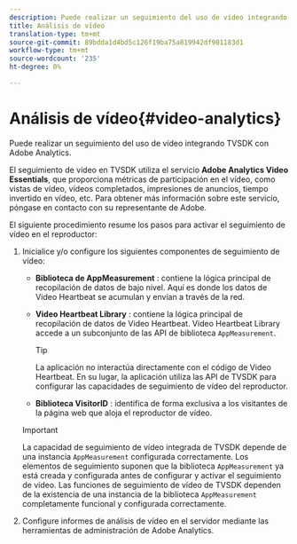 ```yaml
---
description: Puede realizar un seguimiento del uso de vídeo integrando TVSDK con Adobe Analytics.
title: Análisis de vídeo
translation-type: tm+mt
source-git-commit: 89bdda1d4bd5c126f19ba75a819942df901183d1
workflow-type: tm+mt
source-wordcount: '235'
ht-degree: 0%

---
```



# Análisis de vídeo{#video-analytics}

Puede realizar un seguimiento del uso de vídeo integrando TVSDK con Adobe Analytics.

El seguimiento de vídeo en TVSDK utiliza el servicio **Adobe Analytics Video Essentials**, que proporciona métricas de participación en el vídeo, como vistas de vídeo, vídeos completados, impresiones de anuncios, tiempo invertido en vídeo, etc. Para obtener más información sobre este servicio, póngase en contacto con su representante de Adobe.

El siguiente procedimiento resume los pasos para activar el seguimiento de vídeo en el reproductor:

1. Inicialice y/o configure los siguientes componentes de seguimiento de vídeo:

   * **Biblioteca de AppMeasurement** : contiene la lógica principal de recopilación de datos de bajo nivel. Aquí es donde los datos de Video Heartbeat se acumulan y envían a través de la red.
   * **Video Heartbeat Library** : contiene la lógica principal de recopilación de datos de Video Heartbeat. Video Heartbeat Library accede a un subconjunto de las API de biblioteca `AppMeasurement`.

      >[!TIP]
      >
      >La aplicación no interactúa directamente con el código de Video Heartbeat. En su lugar, la aplicación utiliza las API de TVSDK para configurar las capacidades de seguimiento de vídeo del reproductor.

   * **Biblioteca VisitorID** : identifica de forma exclusiva a los visitantes de la página web que aloja el reproductor de vídeo.
   >[!IMPORTANT]
   >
   >La capacidad de seguimiento de vídeo integrada de TVSDK depende de una instancia `AppMeasurement` configurada correctamente. Los elementos de seguimiento suponen que la biblioteca `AppMeasurement` ya está creada y configurada antes de configurar y activar el seguimiento de vídeo. Las funciones de seguimiento de vídeo de TVSDK dependen de la existencia de una instancia de la biblioteca `AppMeasurement` completamente funcional y configurada correctamente.

1. Configure informes de análisis de vídeo en el servidor mediante las herramientas de administración de Adobe Analytics.

